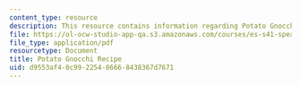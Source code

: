 ```yaml
---
content_type: resource
description: This resource contains information regarding Potato Gnocchi Recipe.
file: https://ol-ocw-studio-app-qa.s3.amazonaws.com/courses/es-s41-speak-italian-with-your-mouth-full-spring-2012/d9553af40c99225486668438367d7671_MITES_S41S12_recipe_4.pdf
file_type: application/pdf
resourcetype: Document
title: Potato Gnocchi Recipe
uid: d9553af4-0c99-2254-8666-8438367d7671
---
```

